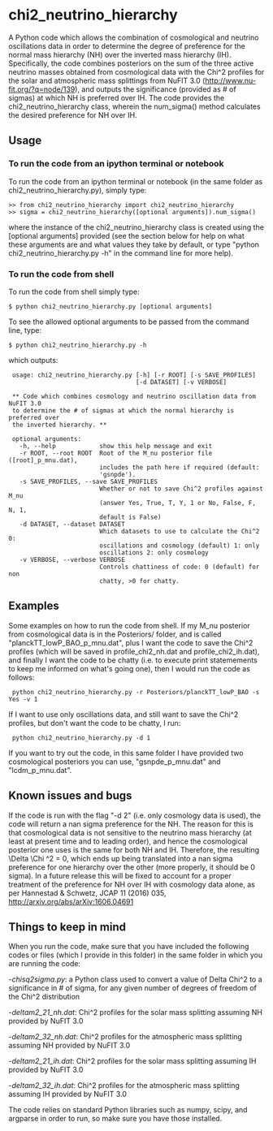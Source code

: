 # chi2_neutrino_hierarchy

A Python code which allows the combination of cosmological and neutrino oscillations data in order to determine the degree of preference for the normal mass hierarchy (NH) over the inverted mass hierarchy (IH). Specifically, the code combines posteriors on the sum of the three active neutrino masses obtained from cosmological data with the Chi^2 profiles for the solar and atmospheric mass splittings from NuFIT 3.0 (http://www.nu-fit.org/?q=node/139), and outputs the significance (provided as # of sigmas) at which NH is preferred over IH. The code provides the chi2_neutrino_hierarchy class, wherein the num_sigma() method calculates the desired preference for NH over IH.

## Usage

### To run the code from an ipython terminal or notebook

To run the code from an ipython terminal or notebook (in the same folder as chi2_neutrino_hierarchy.py), simply type:

    >> from chi2_neutrino_hierarchy import chi2_neutrino_hierarchy
    >> sigma = chi2_neutrino_hierarchy([optional arguments]).num_sigma()
    
where the instance of the chi2_neutrino_hierarchy class is created using the [optional arguments] provided (see the section below for help on what these arguments are and what values they take by default, or type "python chi2_neutrino_hierarchy.py -h" in the command line for more help).

### To run the code from shell

To run the code from shell simply type:

    $ python chi2_neutrino_hierarchy.py [optional arguments]
    
To see the allowed optional arguments to be passed from the command line, type:

    $ python chi2_neutrino_hierarchy.py -h
 
 which outputs:
 
     usage: chi2_neutrino_hierarchy.py [-h] [-r ROOT] [-s SAVE_PROFILES]
                                       [-d DATASET] [-v VERBOSE]

     ** Code which combines cosmology and neutrino oscillation data from NuFIT 3.0
     to determine the # of sigmas at which the normal hierarchy is preferred over
     the inverted hierarchy. **

     optional arguments:
       -h, --help            show this help message and exit
       -r ROOT, --root ROOT  Root of the M_nu posterior file ([root]_p_mnu.dat),
                             includes the path here if required (default:
                             'gsnpde').
       -s SAVE_PROFILES, --save SAVE_PROFILES
                             Whether or not to save Chi^2 profiles against M_nu
                             (answer Yes, True, T, Y, 1 or No, False, F, N, 1,
                             default is False)
       -d DATASET, --dataset DATASET
                             Which datasets to use to calculate the Chi^2 0:
                             oscillations and cosmology (default) 1: only
                             oscillations 2: only cosmology
       -v VERBOSE, --verbose VERBOSE
                             Controls chattiness of code: 0 (default) for non
                             chatty, >0 for chatty.

## Examples

Some examples on how to run the code from shell. If my M_nu posterior from cosmological data is in the Posteriors/ folder, and is called "planckTT_lowP_BAO_p_mnu.dat", plus I want the code to save the Chi^2 profiles (which will be saved in profile_chi2_nh.dat and profile_chi2_ih.dat), and finally I want the code to be chatty (i.e. to execute print statemements to keep me informed on what's going one), then I would run the code as follows:

     python chi2_neutrino_hierarchy.py -r Posteriors/planckTT_lowP_BAO -s Yes -v 1
     
If I want to use only oscillations data, and still want to save the Chi^2 profiles, but don't want the code to be chatty, I run:

     python chi2_neutrino_hierarchy.py -d 1

If you want to try out the code, in this same folder I have provided two cosmological posteriors you can use, "gsnpde_p_mnu.dat" and "lcdm_p_mnu.dat".

## Known issues and bugs

If the code is run with the flag "-d 2" (i.e. only cosmology data is used), the code will return a nan sigma preference for the NH. The reason for this is that cosmological data is not sensitive to the neutrino mass hierarchy (at least at present time and to leading order), and hence the cosmological posterior one uses is the same for both NH and IH. Therefore, the resulting \Delta \Chi ^2 = 0, which ends up being translated into a nan sigma preference for one hierarchy over the other (more properly, it should be 0 sigma). In a future release this will be fixed to account for a proper treatment of the preference for NH over IH with cosmology data alone, as per Hannestad & Schwetz, JCAP 11 (2016) 035, http://arxiv.org/abs/arXiv:1606.04691

## Things to keep in mind

When you run the code, make sure that you have included the following codes or files (which I provide in this folder) in the same folder in which you are running the code:

-*chisq2sigma.py*: a Python class used to convert a value of Delta Chi^2 to a significance in # of sigma, for any given number of degrees of freedom of the Chi^2 distribution

-*deltam2_21_nh.dat*: Chi^2 profiles for the solar mass splitting assuming NH provided by NuFIT 3.0

-*deltam2_32_nh.dat*: Chi^2 profiles for the atmospheric mass splitting assuming NH provided by NuFIT 3.0

-*deltam2_21_ih.dat*: Chi^2 profiles for the solar mass splitting assuming IH provided by NuFIT 3.0

-*deltam2_32_ih.dat*: Chi^2 profiles for the atmospheric mass splitting assuming IH provided by NuFIT 3.0

The code relies on standard Python libraries such as numpy, scipy, and argparse in order to run, so make sure you have those installed.
